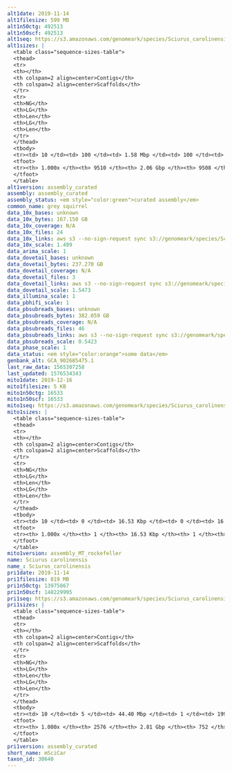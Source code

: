 ```yaml
---
alt1date: 2019-11-14
alt1filesize: 599 MB
alt1n50ctg: 492513
alt1n50scf: 492513
alt1seq: https://s3.amazonaws.com/genomeark/species/Sciurus_carolinensis/mSciCar1/assembly_curated/mSciCar1.alt.cur.20191114.fasta.gz
alt1sizes: |
  <table class="sequence-sizes-table">
  <thead>
  <tr>
  <th></th>
  <th colspan=2 align=center>Contigs</th>
  <th colspan=2 align=center>Scaffolds</th>
  </tr>
  <tr>
  <th>NG</th>
  <th>LG</th>
  <th>Len</th>
  <th>LG</th>
  <th>Len</th>
  </tr>
  </thead>
  <tbody>
  <tr><td> 10 </td><td> 100 </td><td> 1.58 Mbp </td><td> 100 </td><td> 1.58 Mbp </td></tr>  <tr><td> 20 </td><td> 253 </td><td> 1.15 Mbp </td><td> 253 </td><td> 1.15 Mbp </td></tr>  <tr><td> 30 </td><td> 455 </td><td> 0.88 Mbp </td><td> 455 </td><td> 0.88 Mbp </td></tr>  <tr><td> 40 </td><td> 725 </td><td> 0.66 Mbp </td><td> 725 </td><td> 0.66 Mbp </td></tr>  <tr style="background-color:#cccccc;"><td> 50 </td><td> 1081 </td><td> 0.49 Mbp </td><td> 1081 </td><td> 0.49 Mbp </td></tr>  <tr><td> 60 </td><td> 1579 </td><td> 0.35 Mbp </td><td> 1579 </td><td> 0.35 Mbp </td></tr>  <tr><td> 70 </td><td> 2328 </td><td> 0.22 Mbp </td><td> 2328 </td><td> 0.22 Mbp </td></tr>  <tr><td> 80 </td><td> 3509 </td><td> 0.14 Mbp </td><td> 3508 </td><td> 0.14 Mbp </td></tr>  <tr><td> 90 </td><td> 5377 </td><td> 85.88 Kbp </td><td> 5376 </td><td> 85.91 Kbp </td></tr>  <tr><td> 100 </td><td> 9509 </td><td> 1.04 Kbp </td><td> 9507 </td><td> 1.04 Kbp </td></tr>  </tbody>
  <tfoot>
  <tr><th> 1.000x </th><th> 9510 </th><th> 2.06 Gbp </th><th> 9508 </th><th> 2.06 Gbp </th></tr>
  </tfoot>
  </table>
alt1version: assembly_curated
assembly: assembly_curated
assembly_status: <em style="color:green">curated assembly</em>
common_name: grey squirrel
data_10x_bases: unknown
data_10x_bytes: 167.150 GB
data_10x_coverage: N/A
data_10x_files: 24
data_10x_links: aws s3 --no-sign-request sync s3://genomeark/species/Sciurus_carolinensis/mSciCar1/genomic_data/10x/ .<br>
data_10x_scale: 1.499
data_arima_scale: 1
data_dovetail_bases: unknown
data_dovetail_bytes: 237.270 GB
data_dovetail_coverage: N/A
data_dovetail_files: 3
data_dovetail_links: aws s3 --no-sign-request sync s3://genomeark/species/Sciurus_carolinensis/mSciCar1/genomic_data/dovetail/ .<br>
data_dovetail_scale: 1.5473
data_illumina_scale: 1
data_pbhifi_scale: 1
data_pbsubreads_bases: unknown
data_pbsubreads_bytes: 382.059 GB
data_pbsubreads_coverage: N/A
data_pbsubreads_files: 46
data_pbsubreads_links: aws s3 --no-sign-request sync s3://genomeark/species/Sciurus_carolinensis/mSciCar1/genomic_data/pacbio/ . --exclude "*ccs*bam*"<br>
data_pbsubreads_scale: 0.5423
data_phase_scale: 1
data_status: <em style="color:orange">some data</em>
genbank_alt: GCA_902685475.1
last_raw_data: 1565307258
last_updated: 1576534343
mito1date: 2019-12-16
mito1filesize: 5 KB
mito1n50ctg: 16533
mito1n50scf: 16533
mito1seq: https://s3.amazonaws.com/genomeark/species/Sciurus_carolinensis/mSciCar1/assembly_MT_rockefeller/mSciCar1.MT.20191216.fasta.gz
mito1sizes: |
  <table class="sequence-sizes-table">
  <thead>
  <tr>
  <th></th>
  <th colspan=2 align=center>Contigs</th>
  <th colspan=2 align=center>Scaffolds</th>
  </tr>
  <tr>
  <th>NG</th>
  <th>LG</th>
  <th>Len</th>
  <th>LG</th>
  <th>Len</th>
  </tr>
  </thead>
  <tbody>
  <tr><td> 10 </td><td> 0 </td><td> 16.53 Kbp </td><td> 0 </td><td> 16.53 Kbp </td></tr>  <tr><td> 20 </td><td> 0 </td><td> 16.53 Kbp </td><td> 0 </td><td> 16.53 Kbp </td></tr>  <tr><td> 30 </td><td> 0 </td><td> 16.53 Kbp </td><td> 0 </td><td> 16.53 Kbp </td></tr>  <tr><td> 40 </td><td> 0 </td><td> 16.53 Kbp </td><td> 0 </td><td> 16.53 Kbp </td></tr>  <tr style="background-color:#cccccc;"><td> 50 </td><td> 0 </td><td style="background-color:#ff8888;"> 16.53 Kbp </td><td> 0 </td><td style="background-color:#ff8888;"> 16.53 Kbp </td></tr>  <tr><td> 60 </td><td> 0 </td><td> 16.53 Kbp </td><td> 0 </td><td> 16.53 Kbp </td></tr>  <tr><td> 70 </td><td> 0 </td><td> 16.53 Kbp </td><td> 0 </td><td> 16.53 Kbp </td></tr>  <tr><td> 80 </td><td> 0 </td><td> 16.53 Kbp </td><td> 0 </td><td> 16.53 Kbp </td></tr>  <tr><td> 90 </td><td> 0 </td><td> 16.53 Kbp </td><td> 0 </td><td> 16.53 Kbp </td></tr>  <tr><td> 100 </td><td> 0 </td><td> 16.53 Kbp </td><td> 0 </td><td> 16.53 Kbp </td></tr>  </tbody>
  <tfoot>
  <tr><th> 1.000x </th><th> 1 </th><th> 16.53 Kbp </th><th> 1 </th><th> 16.53 Kbp </th></tr>
  </tfoot>
  </table>
mito1version: assembly_MT_rockefeller
name: Sciurus carolinensis
name_: Sciurus_carolinensis
pri1date: 2019-11-14
pri1filesize: 819 MB
pri1n50ctg: 13975867
pri1n50scf: 148229995
pri1seq: https://s3.amazonaws.com/genomeark/species/Sciurus_carolinensis/mSciCar1/assembly_curated/mSciCar1.pri.cur.20191114.fasta.gz
pri1sizes: |
  <table class="sequence-sizes-table">
  <thead>
  <tr>
  <th></th>
  <th colspan=2 align=center>Contigs</th>
  <th colspan=2 align=center>Scaffolds</th>
  </tr>
  <tr>
  <th>NG</th>
  <th>LG</th>
  <th>Len</th>
  <th>LG</th>
  <th>Len</th>
  </tr>
  </thead>
  <tbody>
  <tr><td> 10 </td><td> 5 </td><td> 44.40 Mbp </td><td> 1 </td><td> 199.83 Mbp </td></tr>  <tr><td> 20 </td><td> 12 </td><td> 35.14 Mbp </td><td> 2 </td><td> 183.55 Mbp </td></tr>  <tr><td> 30 </td><td> 22 </td><td> 25.19 Mbp </td><td> 4 </td><td> 175.91 Mbp </td></tr>  <tr><td> 40 </td><td> 34 </td><td> 20.21 Mbp </td><td> 6 </td><td> 154.99 Mbp </td></tr>  <tr style="background-color:#cccccc;"><td> 50 </td><td> 51 </td><td style="background-color:#88ff88;"> 13.98 Mbp </td><td> 7 </td><td style="background-color:#88ff88;"> 148.23 Mbp </td></tr>  <tr><td> 60 </td><td> 74 </td><td> 10.81 Mbp </td><td> 9 </td><td> 140.98 Mbp </td></tr>  <tr><td> 70 </td><td> 106 </td><td> 6.73 Mbp </td><td> 12 </td><td> 118.65 Mbp </td></tr>  <tr><td> 80 </td><td> 170 </td><td> 2.83 Mbp </td><td> 14 </td><td> 88.65 Mbp </td></tr>  <tr><td> 90 </td><td> 423 </td><td> 0.48 Mbp </td><td> 19 </td><td> 30.99 Mbp </td></tr>  <tr><td> 100 </td><td> 2575 </td><td> 3.80 Kbp </td><td> 751 </td><td> 10.39 Kbp </td></tr>  </tbody>
  <tfoot>
  <tr><th> 1.000x </th><th> 2576 </th><th> 2.81 Gbp </th><th> 752 </th><th> 2.82 Gbp </th></tr>
  </tfoot>
  </table>
pri1version: assembly_curated
short_name: mSciCar
taxon_id: 30640
---
```

